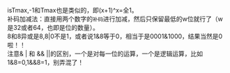 isTmax,-1和Tmax也是类似的，即(x+1)^x=全1。  
补码加减法：直接用两个数字的`补码`进行加减，然后只保留最低的w位就行了（w是32或者64，也即是位的数量）。  
8和8异或是8,8|0不是1，或者说1&8等于0，相当于是0001&1000，结果当然是0啦！！  
注意& | 和 && ||的区别，一个是对每一位的运算，一个是逻辑运算，比如1&8=0,1&&8=1，别弄混了！  
